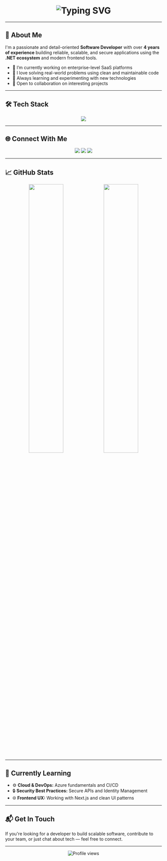 <h1 align="center">
  <img src="https://readme-typing-svg.herokuapp.com?font=Fira+Code&size=28&pause=1000&center=true&vCenter=true&width=500&lines=Hi+there!+I'm+Mohammad+Assaf+👋;Software+Developer+%7C+.NET+Engineer;4%2B+Years+Experience+in+Building+Software" alt="Typing SVG" />
</h1>

---

## 🚀 About Me

I'm a passionate and detail-oriented **Software Developer** with over **4 years of experience** building reliable, scalable, and secure applications using the **.NET ecosystem** and modern frontend tools.

- 🔭 I’m currently working on enterprise-level SaaS platforms  
- 🧠 I love solving real-world problems using clean and maintainable code  
- 🌱 Always learning and experimenting with new technologies  
- 🤝 Open to collaboration on interesting projects

---

## 🛠️ Tech Stack

<p align="center">
  <img src="https://skillicons.dev/icons?i=cs,dotnet,asp,js,jquery,html,css,bootstrap,sqlserver,git,docker,visualstudio" />
</p>

---

## 🌐 Connect With Me

<p align="center">
  <a href="mailto:your.email@example.com"><img src="https://img.shields.io/badge/Gmail-D14836?style=for-the-badge&logo=gmail&logoColor=white" /></a>
  <a href="https://linkedin.com/in/yourprofile" target="_blank"><img src="https://img.shields.io/badge/LinkedIn-0A66C2?style=for-the-badge&logo=linkedin&logoColor=white" /></a>
  <a href="https://yourwebsite.com" target="_blank"><img src="https://img.shields.io/badge/Portfolio-24292e?style=for-the-badge&logo=github&logoColor=white" /></a>
</p>

---

## 📈 GitHub Stats

<p align="center">
  <img src="https://github-readme-stats.vercel.app/api?username=mohammadassaf97&show_icons=true&theme=tokyonight&hide_border=true&rank_icon=github" width="47%" />
  <img src="https://github-readme-stats.vercel.app/api/top-langs/?username=mohammadassaf97&layout=compact&theme=tokyonight&hide_border=true" width="47%" />
</p>

---

## 🧠 Currently Learning

- ⚙️ **Cloud & DevOps:** Azure fundamentals and CI/CD  
- 🔒 **Security Best Practices:** Secure APIs and Identity Management  
- 🌐 **Frontend UX:** Working with Next.js and clean UI patterns

---

## 📬 Get In Touch

If you're looking for a developer to build scalable software, contribute to your team, or just chat about tech — feel free to connect.

---

<p align="center">
  <img src="https://komarev.com/ghpvc/?username=mohammadassaf97&style=flat-square&color=blue" alt="Profile views" />
</p>
